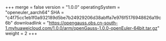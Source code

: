 +++
merge = false
version = "1.0.0"
operatingSystem = "openeuler_aarch64"
SHA = "c4f75cc1eb1f0a932189d5be7b24929206d38abffa7e976f5176948626a19c6b"
downloadlink = "https://opengauss.obs.cn-south-1.myhuaweicloud.com/1.0.0/arm/openGauss-1.0.0-openEuler-64bit.tar.gz"
weight =  2
+++